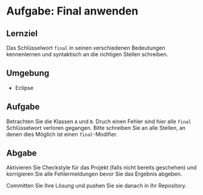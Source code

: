 # Aufgabe: Final anwenden

## Lernziel

Das Schlüsselwort `final` in seinen verschiedenen Bedeutungen kennenlernen und syntaktisch an die richtigen Stellen schreiben.

## Umgebung

  * Eclipse


## Aufgabe

Betrachten Sie die Klassen `A` und `B`. Druch einen Fehler sind hier alle `final` Schlüsselwort verloren gegangen. Bitte schreiben Sie an alle Stellen, an denen dies Möglich ist einen `final`-Modifier.


## Abgabe

Aktivieren Sie Checkstyle für das Projekt (falls nicht bereits geschehen) und korrigieren Sie alle Fehlermeldungen bevor Sie das Ergebnis abgeben.

Committen Sie Ihre Lösung und pushen Sie sie danach in Ihr Repository.

